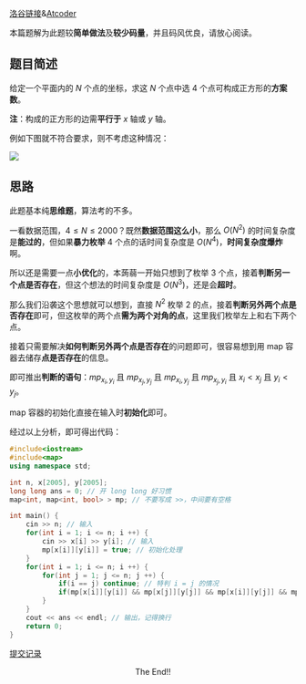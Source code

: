 [洛谷链接](https://www.luogu.com.cn/problem/AT_abc218_d)&[Atcoder](https://atcoder.jp/contests/abc218/tasks/abc218_d)

本篇题解为此题较**简单做法**及**较少码量**，并且码风优良，请放心阅读。

## 题目简述

给定一个平面内的 $N$ 个点的坐标，求这 $N$ 个点中选 $4$ 个点可构成正方形的**方案数**。

**注**：构成的正方形的边需**平行于** $x$ 轴或 $y$ 轴。

例如下图就不符合要求，则不考虑这种情况：

![](https://cdn.luogu.com.cn/upload/image_hosting/0rcryvyg.png)

## 思路

此题基本纯**思维题**，算法考的不多。

一看数据范围，$4 \le N \le 2000$？既然**数据范围这么小**，那么 $O(N^2)$ 的时间复杂度是**能过的**，但如果**暴力枚举** $4$ 个点的话时间复杂度是 $O(N^4)$，**时间复杂度爆炸**啊。

所以还是需要一点**小优化**的，本蒟蒻一开始只想到了枚举 $3$ 个点，接着**判断另一个点是否存在**，但这个想法的时间复杂度是 $O(N^3)$，还是会**超时**。

那么我们沿袭这个思想就可以想到，直接 $N^2$ 枚举 $2$ 的点，接着**判断另外两个点是否存在**即可，但这枚举的两个点**需为两个对角的点**，这里我们枚举左上和右下两个点。

接着只需要解决**如何判断另外两个点是否存在**的问题即可，很容易想到用 map 容器去储存**点是否存在**的信息。

即可推出**判断的语句**：$mp_{x_i,y_i}$ 且 $mp_{x_j,y_j}$ 且 $mp_{x_i,y_j}$ 且 $mp_{x_j,y_i}$ 且 $x_i<x_j$ 且 $y_i<y_j$。

map 容器的初始化直接在输入时**初始化**即可。

经过以上分析，即可得出代码：

```cpp
#include<iostream>
#include<map>
using namespace std;

int n, x[2005], y[2005];
long long ans = 0; // 开 long long 好习惯
map<int, map<int, bool> > mp; // 不要写成 >>，中间要有空格

int main() {
    cin >> n; // 输入
    for(int i = 1; i <= n; i ++) {
        cin >> x[i] >> y[i]; // 输入
        mp[x[i]][y[i]] = true; // 初始化处理
    }
    for(int i = 1; i <= n; i ++) {
        for(int j = 1; j <= n; j ++) {
            if(i == j) continue; // 特判 i = j 的情况
            if(mp[x[i]][y[i]] && mp[x[j]][y[j]] && mp[x[i]][y[j]] && mp[x[j]][y[i]] && x[i] < x[j] && y[i] < y[j]) ans ++; // 满足要求 ans++
        }
    }
    cout << ans << endl; // 输出，记得换行
    return 0;
}
```

[提交记录](https://www.luogu.com.cn/record/117160948)

$$\text{The End!!}$$